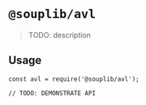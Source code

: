 # `@souplib/avl`

> TODO: description

## Usage

```
const avl = require('@souplib/avl');

// TODO: DEMONSTRATE API
```
